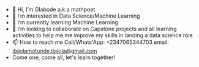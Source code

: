 - 👋 Hi, I’m Olabode a.k.a mathpoet
- 👀 I’m interested in Data Science/Machine Learning
- 🌱 I’m currently learning Machine Learning
- 💞️ I’m looking to collaborate on Capstone projects and all learning activities to help me me improve my skills in landing a data science role
- 📫 How to reach me Call/Whats'App: +2347065344703  email: ibijolamotunde.ibijola@gmail.com
- Come one, come all, let's learn together!

<!---
math-poet/math-poet is a ✨ special ✨ repository because its `README.md` (this file) appears on your GitHub profile.
You can click the Preview link to take a look at your changes.
--->
